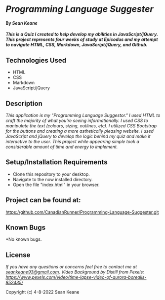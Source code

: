 # _Programming Language Suggester_

#### By _**Sean Keane**_

#### _This is a Quiz I created to help develop my abilities in JavaScript/jQuery.  This project represents four weeks of study at Epicodus and my attempt to navigate HTML, CSS, Markdown, JavaScript/jQuery, and Github._

## Technologies Used

* HTML
* CSS
* Markdown
* JavaScript/jQuery

## Description

_This application is my "Programming Language Suggestor."  I used HTML to craft the majority of what you're seeing informationally.  I used CSS to manipulate the text (colours, sizing, outlines, etc).  I utilized CSS Bootstrap for the buttons and creating a more asthetically pleasing website.  I used JavaScript and jQuery to develop the logic behind my quiz and make it interactive to the user.  This project while appearing simple took a considerable amount of time and energy to implement._

## Setup/Installation Requirements

* Clone this repository to your desktop.
* Navigate to the now installed directory.
* Open the file "index.html" in your browser.

## Project can be found at:

https://github.com/CanadianRunner/Programming-Language-Suggester.git

## Known Bugs

*No known bugs.

## License

_If you have any questions or concerns feel free to contact me at seankeane93@gmail.com._
_Video Background by Distill from Pexels: https://www.pexels.com/video/time-lapse-video-of-aurora-borealis-852435/_

Copyright (c) 4-8-2022 Sean Keane
 
